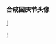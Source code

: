 ### 合成国庆节头像

[!](https://github.com/cuiwenju2017/CreateNationalDayHead/blob/master/app/src/main/res/drawable-xxhdpi/demo1.jpg)

[!](https://github.com/cuiwenju2017/CreateNationalDayHead/blob/master/app/src/main/res/drawable-xxhdpi/demo2.jpg)
